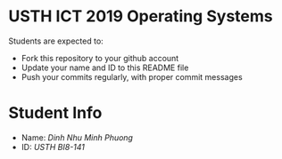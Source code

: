 USTH ICT 2019 Operating Systems
=====================================

Students are expected to:

* Fork this repository to your github account
* Update your name and ID to this README file
* Push your commits regularly, with proper commit messages

Student Info
=======================

* Name: *Dinh Nhu Minh Phuong*
* ID: *USTH BI8-141*


